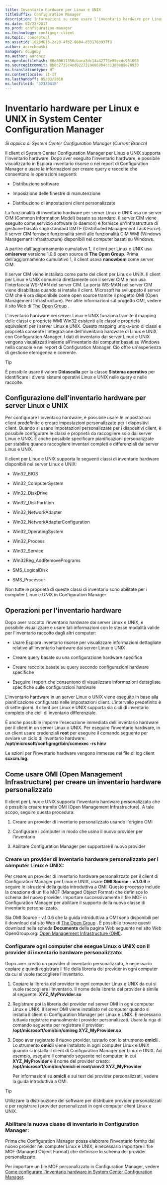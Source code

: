 ```yaml
---
title: Inventario hardware per Linux e UNIX
titleSuffix: Configuration Manager
description: Informazioni su come usare l'inventario hardware per Linux e UNIX in System Center Configuration Manager.
ms.date: 02/22/2017
ms.prod: configuration-manager
ms.technology: configmgr-client
ms.topic: conceptual
ms.assetid: 1026d616-2a20-4fb2-8604-d331763937f8
author: aczechowski
manager: dougeby
ms.author: aaroncz
ms.openlocfilehash: 68e60611356cbaea3dc14a42776e89ecdc951008
ms.sourcegitcommit: 0b0c2735c4ed822731ae069b4cc1380e89e78933
ms.translationtype: HT
ms.contentlocale: it-IT
ms.lasthandoff: 05/03/2018
ms.locfileid: "32339418"
---
```

# <a name="hardware-inventory-for-linux-and-unix-in-system-center-configuration-manager"></a>Inventario hardware per Linux e UNIX in System Center Configuration Manager

*Si applica a: System Center Configuration Manager (Current Branch)*

Il client di System Center Configuration Manager per Linux e UNIX supporta l'inventario hardware. Dopo aver eseguito l'inventario hardware, è possibile visualizzarlo in Esplora inventario risorse o nei report di Configuration Manager e usare le informazioni per creare query e raccolte che consentono le operazioni seguenti:  

-   Distribuzione software  

-   Imposizione delle finestre di manutenzione  

-   Distribuzione di impostazioni client personalizzate  

 La funzionalità di inventario hardware per server Linux e UNIX usa un server CIM (Common Information Model) basato su standard. Il server CIM viene eseguito come servizio software (o daemon) e fornisce un'infrastruttura di gestione basata sugli standard DMTF (Distributed Management Task Force). Il server CIM fornisce funzionalità simili alle funzionalità CIM WMI (Windows Management Infrastructure) disponibili nei computer basati su Windows.  

 A partire dall'aggiornamento cumulativo 1, il client per Linux e UNIX usa **omiserver** versione 1.0.6 open source di **The Open Group**. Prima dell'aggiornamento cumulativo 1, il client usava **nanowbem** come server CIM.  

 Il server CIM viene installato come parte del client per Linux e UNIX. Il client per Linux e UNIX comunica direttamente con il server CIM e non usa l'interfaccia WS-MAN del server CIM. La porta WS-MAN nel server CIM viene disabilitata quando si installa il client. Microsoft ha sviluppato il server CIM che è ora disponibile come open source tramite il progetto OMI (Open Management Infrastructure). Per altre informazioni sul progetto OMI, vedere il sito Web di [The Open Group](http://go.microsoft.com/fwlink/p/?LinkId=262317) .  

 L'inventario hardware nei server Linux e UNIX funziona tramite il mapping delle classi e proprietà WMI Win32 esistenti alle classi e proprietà equivalenti per i server Linux e UNIX. Questo mapping uno-a-uno di classi e proprietà consente l'integrazione dell'inventario hardware di Linux e UNIX con Configuration Manager. I dati di inventario dai server Linux e UNIX vengono visualizzati insieme all'inventario dai computer basati su Windows nella console e nei report di Configuration Manager. Ciò offre un'esperienza di gestione eterogenea e coerente.  

> [!TIP]  
>  È possibile usare il valore **Didascalia** per la classe **Sistema operativo** per identificare i diversi sistemi operativi Linux e UNIX nelle query e nelle raccolte.  

##  <a name="BKMK_ConfigHardwareforLnU"></a> Configurazione dell'inventario hardware per server Linux e UNIX  
 Per configurare l'inventario hardware, è possibile usare le impostazioni client predefinite o creare impostazioni personalizzate per i dispositivi client. Quando si usano impostazioni personalizzate per i dispositivi client, è possibile configurare le classi e proprietà da raccogliere solo dai server Linux e UNIX. È anche possibile specificare pianificazioni personalizzate per stabilire quando raccogliere inventari completi e differenziali dai server Linux e UNIX.  

 Il client per Linux e UNIX supporta le seguenti classi di inventario hardware disponibili nei server Linux e UNIX:  

-   Win32_BIOS  

-   Win32_ComputerSystem  

-   Win32_DiskDrive  

-   Win32_DiskPartition  

-   Win32_NetworkAdapter  

-   Win32_NetworkAdapterConfiguration  

-   Win32_OperatingSystem  

-   Win32_Process  

-   Win32_Service  

-   Win32Reg_AddRemovePrograms  

-   SMS_LogicalDisk  

-   SMS_Processor  

 Non tutte le proprietà di queste classi di inventario sono abilitate per i computer Linux e UNIX in Configuration Manager.  

##  <a name="BKMK_OperationsforHardwareforLnU"></a> Operazioni per l'inventario hardware  
 Dopo aver raccolto l'inventario hardware dai server Linux e UNIX, è possibile visualizzare e usare tali informazioni con le stesse modalità valide per l'inventario raccolto dagli altri computer:  

-   Usare Esplora inventario risorse per visualizzare informazioni dettagliate relative all'inventario hardware dai server Linux e UNIX  

-   Creare query basate su una configurazione hardware specifica  

-   Creare raccolte basate su query secondo configurazioni hardware specifiche  

-   Eseguire i report che consentono di visualizzare informazioni dettagliate specifiche sulle configurazioni hardware  

 L'inventario hardware in un server Linux o UNIX viene eseguito in base alla pianificazione configurata nelle impostazioni client. L'intervallo predefinito è di sette giorni. Il client per Linux e UNIX supporta sia cicli di inventario completo che cicli di inventario differenziale.  

 È anche possibile imporre l'esecuzione immediata dell'inventario hardware per il client in un server Linux o UNIX. Per eseguire l'inventario hardware, in un client usare credenziali **root** per eseguire il comando seguente per avviare un ciclo di inventario hardware: **/opt/microsoft/configmgr/bin/ccmexec -rs hinv**  

 Le azioni per l'inventario hardware vengono immesse nel file di log client **scxcm.log**.  

##  <a name="BKMK_CustomHINVforLinux"></a> Come usare OMI (Open Management Infrastructure) per creare un inventario hardware personalizzato  
 Il client per Linux e UNIX supporta l'inventario hardware personalizzato che è possibile creare tramite OMI (Open Management Infrastructure). A tale scopo, seguire questa procedura:  

1.  Creare un provider di inventario personalizzato usando l'origine OMI  

2.  Configurare i computer in modo che usino il nuovo provider per l'inventario  

3.  Abilitare Configuration Manager per supportare il nuovo provider  

###  <a name="BKMK_LinuxProvider"></a> Creare un provider di inventario hardware personalizzato per i computer Linux e UNIX:  
 Per creare un provider di inventario hardware personalizzato per il client di Configuration Manager per Linux e UNIX, usare **OMI Source - v.1.0.6** e seguire le istruzioni della guida introduttiva a OMI. Questo processo include la creazione di un file MOF (Managed Object Format) che definisce lo schema del nuovo provider. Importare successivamente il file MOF in Configuration Manager per abilitare il supporto della nuova classe di inventario personalizzato.  

 Sia OMI Source - v.1.0.6 che la guida introduttiva a OMI sono disponibili per il download dal sito Web di [The Open Group](http://go.microsoft.com/fwlink/p/?LinkId=262317) . È possibile trovare questi download nella scheda **Documents** della pagina Web seguente nel sito Web OpenGroup.org: [Open Management Infrastructure (OMI)](http://go.microsoft.com/fwlink/p/?LinkId=286805).  

###  <a name="BKMK_AddProvidertoLinux"></a> Configurare ogni computer che esegue Linux o UNIX con il provider di inventario hardware personalizzato:  
 Dopo aver creato un provider di inventario personalizzato, è necessario copiare e quindi registrare il file della libreria del provider in ogni computer da cui si vuole raccogliere l'inventario.  

1.  Copiare la libreria del provider in ogni computer Linux e UNIX da cui si vuole raccogliere l'inventario. Il nome della libreria del provider è simile al seguente: **XYZ_MyProvider.so**  

2.  Registrare poi la libreria del provider nel server OMI in ogni computer Linux e UNIX. Il server OMI viene installato nel computer quando si installa il client di Configuration Manager per Linux e UNIX. È necessario tuttavia registrare manualmente i provider personalizzati. Usare la riga di comando seguente per registrare il provider: **/opt/microsoft/omi/bin/omireg XYZ_MyProvider.so**  

3.  Dopo aver registrato il nuovo provider, testarlo con lo strumento **omicli** . Lo strumento **omicli** viene installato in ogni computer Linux e UNIX quando si installa il client di Configuration Manager per Linux e UNIX. Ad esempio, eseguire il comando seguente nel computer, in cui **XYZ_MyProvider** è il nome del provider creato: **/opt/microsoft/omi/bin/omicli ei root/cimv2 XYZ_MyProvider**  

     Per informazioni su **omicli** e sui test dei provider personalizzati, vedere la guida introduttiva a OMI.  

> [!TIP]  
>  Utilizzare la distribuzione del software per distribuire provider personalizzati e per registrare i provider personalizzati in ogni computer client Linux e UNIX.  

###  <a name="BKMK_AddLinuxProvidertoCM"></a> Abilitare la nuova classe di inventario in Configuration Manager:  
 Prima che Configuration Manager possa elaborare l'inventario fornito dal nuovo provider nei computer Linux e UNIX, è necessario importare il file MOF (Managed Object Format) che definisce lo schema del provider personalizzato.  

 Per importare un file MOF personalizzato in Configuration Manager, vedere [Come configurare l'inventario hardware in System Center Configuration Manager](../../../../core/clients/manage/inventory/configure-hardware-inventory.md).  
